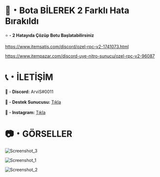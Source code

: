 # 🤖・Bota BİLEREK 2 Farklı Hata Bırakıldı
⭐・**2 Hatayıda Çözüp Botu Başlatabilirsiniz**

https://www.itemsatis.com/discord/ozel-rpc-v2-1741073.html

https://www.itempazar.com/discord-uye-nitro-sunucu/ozel-rpc-v2-96087
# 

# 📞・İLETİŞİM
💙・**Discord:** ArviS#0011

🔗・**Destek Sunucusu:** [Tıkla](https://discord.gg/3AfAFE5qYg)

💜・**Instagram:** [Tıkla](https://www.instagram.com/arvis_here/)
#

# 📷・GÖRSELLER
![Screenshot_3](https://github.com/ArviSlayer/Ozel-RPC-V2/assets/69751083/eea2aab8-f287-4af1-b77f-466c9f0992ea)


![Screenshot_1](https://github.com/ArviSlayer/Ozel-RPC-V2/assets/69751083/b6e52239-33ed-4a3a-a496-eea50b6121c7)

![Screenshot_2](https://github.com/ArviSlayer/Ozel-RPC-V2/assets/69751083/75758226-f011-4ee4-bc74-f795aba1de78)
